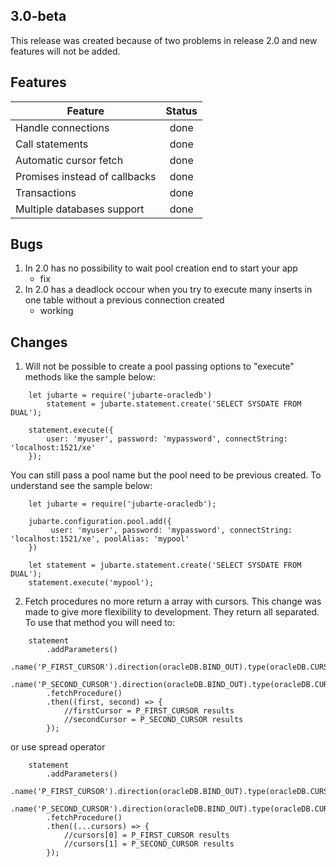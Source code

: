 ## 3.0-beta

This release was created because of two problems in release 2.0 and new features will not be added.

## Features

| Feature | Status |
|---|:---:|
| Handle connections | done |
| Call statements | done |
| Automatic cursor fetch | done |
| Promises instead of callbacks | done |
| Transactions | done |
| Multiple databases support | done |

## Bugs

1. In 2.0 has no possibility to wait pool creation end to start your app
    - fix
2. In 2.0 has a deadlock occour when you try to execute many inserts in one table without a previous connection created
    - working

## Changes

1. Will not be possible to create a pool passing options to "execute" methods like the sample below:
```
    let jubarte = require('jubarte-oracledb')
        statement = jubarte.statement.create('SELECT SYSDATE FROM DUAL');
        
    statement.execute({
        user: 'myuser', password: 'mypassword', connectString: 'localhost:1521/xe'
    });
```

You can still pass a pool name but the pool need to be previous created. To understand see the sample below:
```
    let jubarte = require('jubarte-oracledb');
    
    jubarte.configuration.pool.add({
         user: 'myuser', password: 'mypassword', connectString: 'localhost:1521/xe', poolAlias: 'mypool'
    })
    
    let statement = jubarte.statement.create('SELECT SYSDATE FROM DUAL');    
    statement.execute('mypool');
```

2. Fetch procedures no more return a array with cursors. This change was made to give more flexibility to development.
They return all separated. To use that method you will need to:
```       
    statement
        .addParameters()
            .name('P_FIRST_CURSOR').direction(oracleDB.BIND_OUT).type(oracleDB.CURSOR)
            .name('P_SECOND_CURSOR').direction(oracleDB.BIND_OUT).type(oracleDB.CURSOR)
        .fetchProcedure()
        .then((first, second) => {
            //firstCursor = P_FIRST_CURSOR results
            //secondCursor = P_SECOND_CURSOR results
        });
```

or use spread operator
```       
    statement
        .addParameters()
            .name('P_FIRST_CURSOR').direction(oracleDB.BIND_OUT).type(oracleDB.CURSOR)
            .name('P_SECOND_CURSOR').direction(oracleDB.BIND_OUT).type(oracleDB.CURSOR)
        .fetchProcedure()
        .then((...cursors) => {
            //cursors[0] = P_FIRST_CURSOR results
            //cursors[1] = P_SECOND_CURSOR results
        });
```
